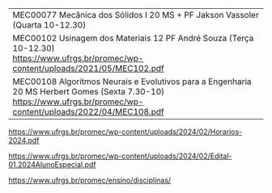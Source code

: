 
|                                                                                                                                                                     |
| ------------------------------------------------------------------------------------------------------------------------------------------------------------------- |
| MEC00077 Mecânica dos Sólidos I 20 MS + PF Jakson Vassoler (Quarta 10-12.30)                                                                                        |
| MEC00102 Usinagem dos Materiais 12 PF André Souza (Terça 10-12.30)<br>https://www.ufrgs.br/promec/wp-content/uploads/2021/05/MEC102.pdf                             |
| MEC00108 Algoritmos Neurais e Evolutivos para a Engenharia 20 MS Herbert Gomes (Sexta 7.30-10)<br>https://www.ufrgs.br/promec/wp-content/uploads/2022/04/MEC108.pdf |
https://www.ufrgs.br/promec/wp-content/uploads/2024/02/Horarios-2024.pdf

https://www.ufrgs.br/promec/wp-content/uploads/2024/02/Edital-01.2024AlunoEspecial.pdf

https://www.ufrgs.br/promec/ensino/disciplinas/

